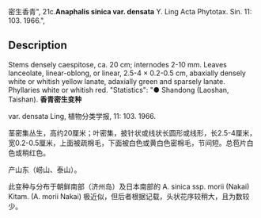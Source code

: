 密生香青",
21c.**Anaphalis sinica var. densata** Y. Ling Acta Phytotax. Sin. 11: 103. 1966.",

## Description
Stems densely caespitose, ca. 20 cm; internodes 2-10 mm. Leaves lanceolate, linear-oblong, or linear, 2.5-4 × 0.2-0.5 cm, abaxially densely white or whitish yellow lanate, adaxially green and sparsely lanate. Phyllaries white or whitish red.
  "Statistics": "● Shandong (Laoshan, Taishan).
**香青密生变种**

var. densata Ling, 植物分类学报, 11: 103. 1966.

茎密集丛生，高约20厘米；叶密集，披针状或线状长圆形或线形，长2.5-4厘米，宽0.2-0.5厘米，上面被疏棉毛，下面被白色或黄白色密棉毛，节间短。总苞片白色或稍红色。

产山东（崂山、泰山）。

此变种与分布于朝鲜南部（济州岛）及日本南部的 A. sinica ssp. morii (Nakai) Kitam. (A. morii Nakai) 极近似，但后者根据记载，头状花序较稍大，且为数较少。
